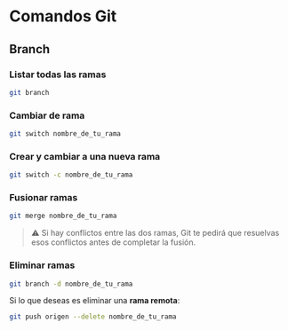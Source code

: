 # Comandos Git

## Branch

### Listar todas las ramas

```sh
git branch
```

### Cambiar de rama

```sh
git switch nombre_de_tu_rama
```

### Crear y cambiar a una nueva rama

```sh
git switch -c nombre_de_tu_rama
```

### Fusionar ramas

```sh
git merge nombre_de_tu_rama
```

>⚠️ Si hay conflictos entre las dos ramas, Git te pedirá que resuelvas esos conflictos antes de completar la fusión.

### Eliminar ramas

```sh
git branch -d nombre_de_tu_rama
```

Si lo que deseas es eliminar una **rama remota**:

```sh
git push origen --delete nombre_de_tu_rama
```

